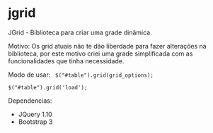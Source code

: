 jgrid
=====

JGrid - Biblioteca para criar uma grade dinâmica.

Motivo: Os grid atuais não te dão liberdade para fazer alterações na biblioteca, por este motivo criei uma grade simplificada com as funcionalidades que tinha necessidade.

Modo de usar:
<code>
 $("#table").grid(grid_options);			
 $("#table").grid('load');
</code>


Dependencias:
* JQuery 1.10
* Bootstrap 3
